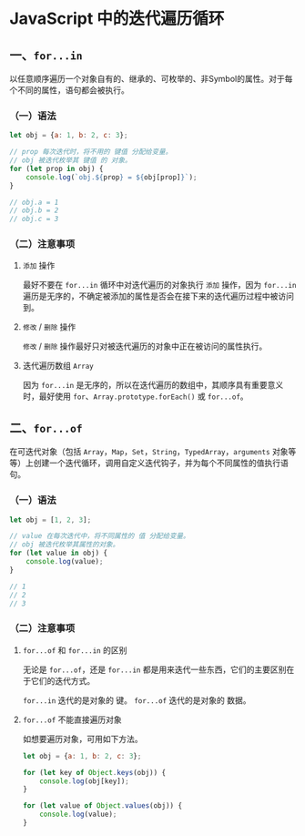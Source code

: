 # JavaScript 中的迭代遍历循环

## 一、`for...in`

以任意顺序遍历一个对象自有的、继承的、可枚举的、非Symbol的属性。对于每个不同的属性，语句都会被执行。

### （一）语法

```JavaScript
let obj = {a: 1, b: 2, c: 3};

// prop 每次迭代时，将不用的 键值 分配给变量。
// obj 被迭代枚举其 键值 的 对象。
for (let prop in obj) {
    console.log(`obj.${prop} = ${obj[prop]}`);
}

// obj.a = 1
// obj.b = 2
// obj.c = 3
```

### （二）注意事项

1. `添加` 操作

    最好不要在 `for...in` 循环中对迭代遍历的对象执行 `添加` 操作，因为 `for...in` 遍历是无序的，不确定被添加的属性是否会在接下来的迭代遍历过程中被访问到。

2. `修改` / `删除` 操作

    `修改` / `删除` 操作最好只对被迭代遍历的对象中正在被访问的属性执行。

3. 迭代遍历数组 `Array`

    因为 `for...in` 是无序的，所以在迭代遍历的数组中，其顺序具有重要意义时，最好使用 `for`、`Array.prototype.forEach()` 或 `for...of`。

## 二、`for...of`

在可迭代对象（包括 `Array`，`Map`，`Set`，`String`，`TypedArray`，`arguments` 对象等等）上创建一个迭代循环，调用自定义迭代钩子，并为每个不同属性的值执行语句。

### （一）语法

```JavaScript
let obj = [1, 2, 3];

// value 在每次迭代中，将不同属性的 值 分配给变量。
// obj 被迭代枚举其属性的对象。
for (let value in obj) {
    console.log(value);
}

// 1
// 2
// 3
```

### （二）注意事项

1. `for...of` 和 `for...in` 的区别

    无论是 `for...of`，还是 `for...in` 都是用来迭代一些东西，它们的主要区别在于它们的迭代方式。

    `for...in` 迭代的是对象的 键。
    `for...of` 迭代的是对象的 数据。

2. `for...of` 不能直接遍历对象

    如想要遍历对象，可用如下方法。

    ```JavaScript
    let obj = {a: 1, b: 2, c: 3};

    for (let key of Object.keys(obj)) {
        console.log(obj[key]);
    }

    for (let value of Object.values(obj)) {
        console.log(value);
    }
    ```
